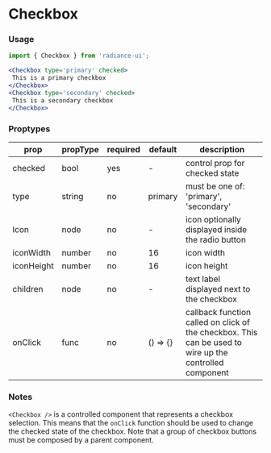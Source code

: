 # Checkbox
### Usage

 ```jsx
import { Checkbox } from 'radiance-ui';

<Checkbox type='primary' checked>
  This is a primary checkbox
</Checkbox>
<Checkbox type='secondary' checked>
  This is a secondary checkbox
</Checkbox>
```

 <!-- STORY -->

 ### Proptypes
| prop      | propType           | required | default | description                                                                                                                   |
|-----------|--------------------|----------|---------|-------------------------------------------------------------------------------------------------------------------------------|
| checked   | bool               | yes      | -       | control prop for checked state                                                                                                |
| type      | string             | no       | primary | must be one of: 'primary', 'secondary'                                                                                        |
| Icon      | node               | no       | -       | icon optionally displayed inside the radio button                                                                             |
| iconWidth | number             | no       | 16      | icon width                                                                                                                    |
| iconHeight| number             | no       | 16      | icon height                                                                                                                   |
| children  | node               | no       | -       | text label displayed next to the checkbox                                                                                     |
| onClick   | func               | no       | () => {}| callback function called on click of the checkbox. This can be used to wire up the controlled component                       |

 ### Notes
`<Checkbox />` is a controlled component that represents a checkbox
selection. This means that the `onClick` function should be used to
change the checked state of the checkbox. Note that a group of checkbox
buttons must be composed by a parent component.
